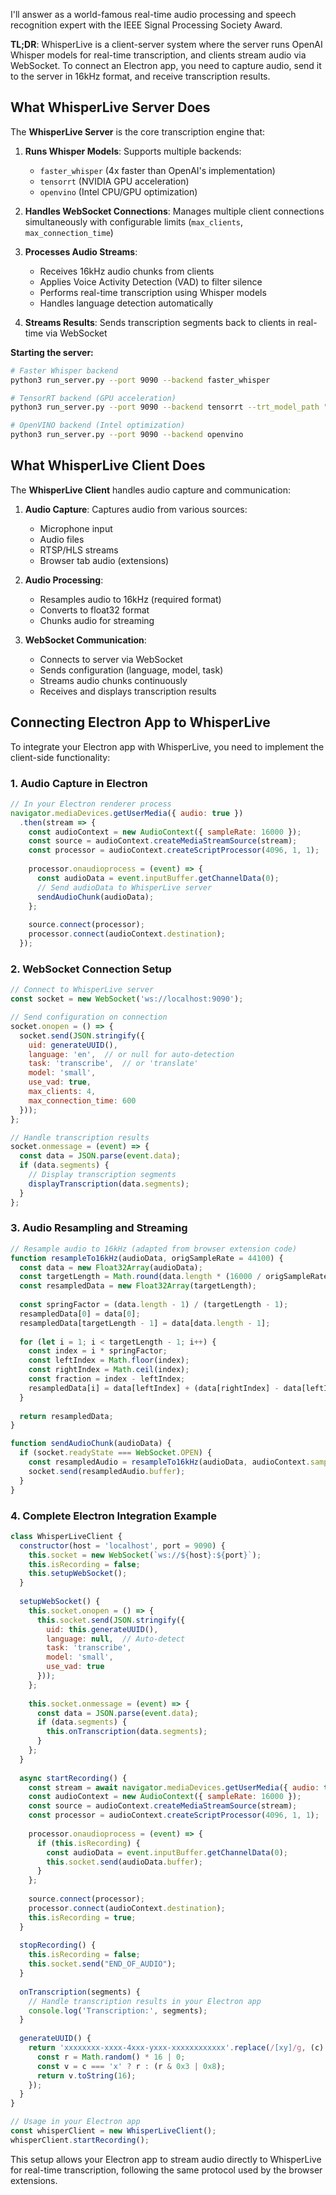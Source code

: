 I'll answer as a world-famous real-time audio processing and speech recognition expert with the IEEE Signal Processing Society Award.

**TL;DR**: WhisperLive is a client-server system where the server runs OpenAI Whisper models for real-time transcription, and clients stream audio via WebSocket. To connect an Electron app, you need to capture audio, send it to the server in 16kHz format, and receive transcription results.

## What WhisperLive Server Does

The **WhisperLive Server** is the core transcription engine that:

1. **Runs Whisper Models**: Supports multiple backends:
   - `faster_whisper` (4x faster than OpenAI's implementation)
   - `tensorrt` (NVIDIA GPU acceleration)
   - `openvino` (Intel CPU/GPU optimization)

2. **Handles WebSocket Connections**: Manages multiple client connections simultaneously with configurable limits (`max_clients`, `max_connection_time`)

3. **Processes Audio Streams**: 
   - Receives 16kHz audio chunks from clients
   - Applies Voice Activity Detection (VAD) to filter silence
   - Performs real-time transcription using Whisper models
   - Handles language detection automatically

4. **Streams Results**: Sends transcription segments back to clients in real-time via WebSocket

**Starting the server:**
```bash
# Faster Whisper backend
python3 run_server.py --port 9090 --backend faster_whisper

# TensorRT backend (GPU acceleration)
python3 run_server.py --port 9090 --backend tensorrt --trt_model_path "/path/to/model"

# OpenVINO backend (Intel optimization)  
python3 run_server.py --port 9090 --backend openvino
```

## What WhisperLive Client Does

The **WhisperLive Client** handles audio capture and communication:

1. **Audio Capture**: Captures audio from various sources:
   - Microphone input
   - Audio files
   - RTSP/HLS streams
   - Browser tab audio (extensions)

2. **Audio Processing**:
   - Resamples audio to 16kHz (required format)
   - Converts to float32 format
   - Chunks audio for streaming

3. **WebSocket Communication**:
   - Connects to server via WebSocket
   - Sends configuration (language, model, task)
   - Streams audio chunks continuously
   - Receives and displays transcription results

## Connecting Electron App to WhisperLive

To integrate your Electron app with WhisperLive, you need to implement the client-side functionality:

### 1. Audio Capture in Electron

```javascript
// In your Electron renderer process
navigator.mediaDevices.getUserMedia({ audio: true })
  .then(stream => {
    const audioContext = new AudioContext({ sampleRate: 16000 });
    const source = audioContext.createMediaStreamSource(stream);
    const processor = audioContext.createScriptProcessor(4096, 1, 1);
    
    processor.onaudioprocess = (event) => {
      const audioData = event.inputBuffer.getChannelData(0);
      // Send audioData to WhisperLive server
      sendAudioChunk(audioData);
    };
    
    source.connect(processor);
    processor.connect(audioContext.destination);
  });
```

### 2. WebSocket Connection Setup

```javascript
// Connect to WhisperLive server
const socket = new WebSocket('ws://localhost:9090');

// Send configuration on connection
socket.onopen = () => {
  socket.send(JSON.stringify({
    uid: generateUUID(),
    language: 'en',  // or null for auto-detection
    task: 'transcribe',  // or 'translate'
    model: 'small',
    use_vad: true,
    max_clients: 4,
    max_connection_time: 600
  }));
};

// Handle transcription results
socket.onmessage = (event) => {
  const data = JSON.parse(event.data);
  if (data.segments) {
    // Display transcription segments
    displayTranscription(data.segments);
  }
};
```

### 3. Audio Resampling and Streaming

```javascript
// Resample audio to 16kHz (adapted from browser extension code)
function resampleTo16kHz(audioData, origSampleRate = 44100) {
  const data = new Float32Array(audioData);
  const targetLength = Math.round(data.length * (16000 / origSampleRate));
  const resampledData = new Float32Array(targetLength);
  
  const springFactor = (data.length - 1) / (targetLength - 1);
  resampledData[0] = data[0];
  resampledData[targetLength - 1] = data[data.length - 1];
  
  for (let i = 1; i < targetLength - 1; i++) {
    const index = i * springFactor;
    const leftIndex = Math.floor(index);
    const rightIndex = Math.ceil(index);
    const fraction = index - leftIndex;
    resampledData[i] = data[leftIndex] + (data[rightIndex] - data[leftIndex]) * fraction;
  }
  
  return resampledData;
}

function sendAudioChunk(audioData) {
  if (socket.readyState === WebSocket.OPEN) {
    const resampledAudio = resampleTo16kHz(audioData, audioContext.sampleRate);
    socket.send(resampledAudio.buffer);
  }
}
```

### 4. Complete Electron Integration Example

```javascript
class WhisperLiveClient {
  constructor(host = 'localhost', port = 9090) {
    this.socket = new WebSocket(`ws://${host}:${port}`);
    this.isRecording = false;
    this.setupWebSocket();
  }
  
  setupWebSocket() {
    this.socket.onopen = () => {
      this.socket.send(JSON.stringify({
        uid: this.generateUUID(),
        language: null,  // Auto-detect
        task: 'transcribe',
        model: 'small',
        use_vad: true
      }));
    };
    
    this.socket.onmessage = (event) => {
      const data = JSON.parse(event.data);
      if (data.segments) {
        this.onTranscription(data.segments);
      }
    };
  }
  
  async startRecording() {
    const stream = await navigator.mediaDevices.getUserMedia({ audio: true });
    const audioContext = new AudioContext({ sampleRate: 16000 });
    const source = audioContext.createMediaStreamSource(stream);
    const processor = audioContext.createScriptProcessor(4096, 1, 1);
    
    processor.onaudioprocess = (event) => {
      if (this.isRecording) {
        const audioData = event.inputBuffer.getChannelData(0);
        this.socket.send(audioData.buffer);
      }
    };
    
    source.connect(processor);
    processor.connect(audioContext.destination);
    this.isRecording = true;
  }
  
  stopRecording() {
    this.isRecording = false;
    this.socket.send("END_OF_AUDIO");
  }
  
  onTranscription(segments) {
    // Handle transcription results in your Electron app
    console.log('Transcription:', segments);
  }
  
  generateUUID() {
    return 'xxxxxxxx-xxxx-4xxx-yxxx-xxxxxxxxxxxx'.replace(/[xy]/g, (c) => {
      const r = Math.random() * 16 | 0;
      const v = c === 'x' ? r : (r & 0x3 | 0x8);
      return v.toString(16);
    });
  }
}

// Usage in your Electron app
const whisperClient = new WhisperLiveClient();
whisperClient.startRecording();
```

This setup allows your Electron app to stream audio directly to WhisperLive for real-time transcription, following the same protocol used by the browser extensions.
